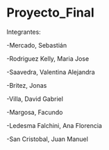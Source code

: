 # Proyecto_Final

Integrantes:

-Mercado, Sebastián

-Rodriguez Kelly, Maria Jose

-Saavedra, Valentina Alejandra

-Britez, Jonas

-Villa, David Gabriel

-Margosa, Facundo

-Ledesma Falchini, Ana Florencia

-San Cristobal, Juan Manuel
